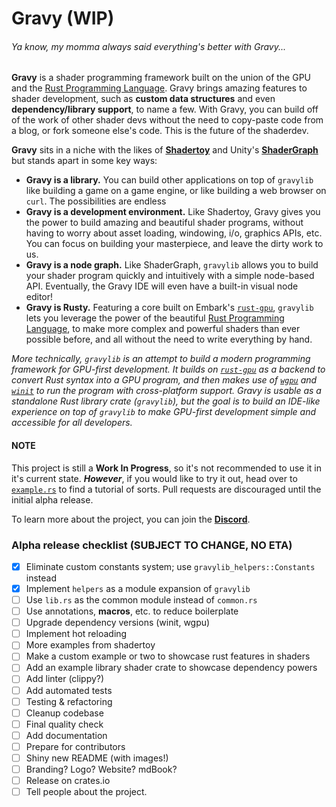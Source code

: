 # Gravy (WIP)

###### _Ya know, my momma always said everything's better with Gravy..._

**Gravy** is a shader programming framework built on the union of the GPU and the [Rust Programming Language](https://www.rust-lang.org/). Gravy brings amazing features to shader development, such as **custom data structures** and even **dependency/library support**, to name a few. With Gravy, you can build off of the work of other shader devs without the need to copy-paste code from a blog, or fork someone else's code. This is the future of the shaderdev.

**Gravy** sits in a niche with the likes of [**Shadertoy**](https://www.shadertoy.com/) and Unity's [**ShaderGraph**](https://unity.com/features/shader-graph) but stands apart in some key ways:

- **Gravy is a library.** You can build other applications on top of `gravylib` like building a game on a game engine, or like building a web browser on `curl`. The possibilities are endless
- **Gravy is a development environment.** Like Shadertoy, Gravy gives you the power to build amazing and beautiful shader programs, without having to worry about asset loading, windowing, i/o, graphics APIs, etc. You can focus on building your masterpiece, and leave the dirty work to us.
- **Gravy is a node graph.** Like ShaderGraph, `gravylib` allows you to build your shader program quickly and intuitively with a simple node-based API. Eventually, the Gravy IDE will even have a built-in visual node editor!
- **Gravy is Rusty.** Featuring a core built on Embark's [`rust-gpu`](https://github.com/EmbarkStudios/rust-gpu), `gravylib` lets you leverage the power of the beautiful [Rust Programming Language](https://www.rust-lang.org/), to make more complex and powerful shaders than ever possible before, and all without the need to write everything by hand.

*More technically, `gravylib` is an attempt to build a modern programming framework for GPU-first development. It builds on [`rust-gpu`](https://github.com/EmbarkStudios/rust-gpu) as a backend to convert Rust syntax into a GPU program, and then makes use of [`wgpu`](https://github.com/gfx-rs/wgpu) and [`winit`](https://github.com/rust-windowing/winit) to run the program with cross-platform support. Gravy is usable as a standalone Rust library crate (`gravylib`), but the goal is to build an IDE-like experience on top of `gravylib` to make GPU-first development simple and accessible for all developers.*

#### NOTE
This project is still a **Work In Progress**, so it's not recommended to use it in it's current state.
**_However_**, if you would like to try it out, head over to [`example.rs`](./examples/shaders/src/example.rs) to find a tutorial of sorts. Pull requests are discouraged until the initial alpha release.

To learn more about the project, you can join the [**Discord**](https://discord.gg/7cBw5KHe6q).

### Alpha release checklist (SUBJECT TO CHANGE, NO ETA)

- [x] Eliminate custom constants system; use `gravylib_helpers::Constants` instead
- [x] Implement `helpers` as a module expansion of `gravylib`
- [ ] Use `lib.rs` as the common module instead of `common.rs`
- [ ] Use annotations, **macros**, etc. to reduce boilerplate
- [ ] Upgrade dependency versions (winit, wgpu)
- [ ] Implement hot reloading
- [ ] More examples from shadertoy
- [ ] Make a custom example or two to showcase rust features in shaders
- [ ] Add an example library shader crate to showcase dependency powers
- [ ] Add linter (clippy?)
- [ ] Add automated tests
- [ ] Testing & refactoring
- [ ] Cleanup codebase
- [ ] Final quality check
- [ ] Add documentation
- [ ] Prepare for contributors
- [ ] Shiny new README (with images!)
- [ ] Branding? Logo? Website? mdBook?
- [ ] Release on crates.io
- [ ] Tell people about the project.
